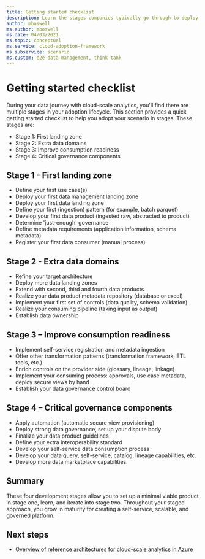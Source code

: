 ```yaml
---
title: Getting started checklist
description: Learn the stages companies typically go through to deploy a data mesh.
author: mboswell
ms.author: mboswell
ms.date: 04/03/2021
ms.topic: conceptual
ms.service: cloud-adoption-framework
ms.subservice: scenario
ms.custom: e2e-data-management, think-tank
---
```


# Getting started checklist

During your data journey with cloud-scale analytics, you'll find there are multiple stages in your adoption lifecycle. This section provides a quick getting started checklist to help you adopt your scenario in stages. These stages are:

- Stage 1: First landing zone
- Stage 2: Extra data domains
- Stage 3: Improve consumption readiness
- Stage 4: Critical governance components​

## Stage 1 - First landing zone

- Define your first use case(s)​
- Deploy your first data management landing zone​
- Deploy your first data landing zone
- Define your first (ingestion) pattern (for example, batch parquet)​
- Develop your first data product (ingested raw, abstracted to product)​
- Determine 'just-enough' governance​
- Define metadata requirements (application information, schema metadata)
- Register your first data consumer (manual process)

## Stage 2 - Extra data domains

- Refine your target architecture​
- Deploy more data landing zones​
- Extend with second, third and fourth data products​
- Realize your data product metadata repository (database or excel)​
- Implement your first set of controls (data quality, schema validation)​
- Realize your consuming pipeline (taking input as output)​
- Establish data ownership​

## Stage 3 – Improve consumption readiness

- Implement self-service registration and metadata ingestion​
- Offer other transformation patterns (transformation framework, ETL tools, etc.)​
- Enrich controls on the provider side (glossary, lineage, linkage)​
- Implement your consuming process: approvals, use case metadata, deploy secure views by hand​
- Establish your data governance control board​

## Stage 4 – Critical governance components​

- Apply automation (automatic secure view provisioning​)
- Deploy strong data governance, set up your dispute body​
- Finalize your data product guidelines​
- Define your extra interoperability standard​
- Develop your self-service data consumption process​
- Develop your data query, self-service, catalog, lineage capabilities, etc.
- ​Develop more data marketplace capabilities.​

## Summary

These four development stages allow you to set up a minimal viable product in stage one, learn, and iterate into stage two. Throughout your staged approach, you grow in maturity for creating a self-service, scalable, and governed platform.

## Next steps

- [Overview of reference architectures for cloud-scale analytics in Azure](reference-architecture-overview.md)
